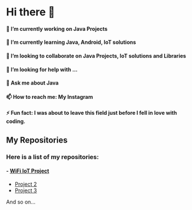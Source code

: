 # Hi there 👋

#### 🔭 I’m currently working on Java Projects
#### 🌱 I’m currently learning Java, Android, IoT solutions
#### 👯 I’m looking to collaborate on Java Projects, IoT solutions and Libraries
#### 🤔 I’m looking for help with ...
#### 💬 Ask me about Java
#### 📫 How to reach me: My Instagram
#### ⚡ Fun fact: I was about to leave this field just before I fell in love with coding.

## My Repositories

### Here is a list of my repositories:

#### - [WiFi IoT Project](https://github.com/adreysanjunadel/year2_expo_wifi_iot_project)
- [Project 2](https://github.com/YourUsername/Project2)
- [Project 3](https://github.com/YourUsername/Project3)

And so on...
